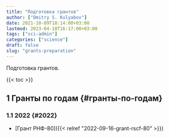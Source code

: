 ```yaml
---
title: "Подготовка грантов"
author: ["Dmitry S. Kulyabov"]
date: 2021-10-09T18:14:00+03:00
lastmod: 2023-04-10T16:17:00+03:00
tags: ["sci-admin"]
categories: ["science"]
draft: false
slug: "grants-preparation"
---
```


Подготовка грантов.

<!--more-->

{{< toc >}}


## <span class="section-num">1</span> Гранты по годам {#гранты-по-годам}


### <span class="section-num">1.1</span> 2022 {#2022}

-   [Грант РНФ-80]({{< relref "2022-09-16-grant-rscf-80" >}})
